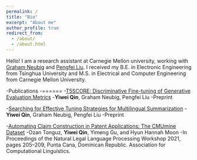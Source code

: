 ```yaml
---
permalink: /
title: "Bio"
excerpt: "About me"
author_profile: true
redirect_from:
  - /about/
  - /about.html
---
```


Hello! I am a research assistant at Carnegie Mellon university, working with [Graham Neubig](https://scholar.google.com/citations?user=wlosgkoAAAAJ&hl=en&oi=ao) and [Pengfei Liu](https://scholar.google.com/citations?user=oIz_CYEAAAAJ&hl=en&oi=ao). I received my B.E. in Electronic Engineering from Tsinghua University and M.S. in Electrical and Computer Engineering from Carnegie Mellon University.

-Publications
-====== -[T5SCORE: Discriminative Fine-tuning of Generative Evaluation Metrics](https://drive.google.com/drive/folders/12yaTeM8V7s9NAj2glSNGEsJnw1LRNmd-?usp=share_link) -**Yiwei Qin**, Graham Neubig, Pengfei Liu
-Preprint

-[Searching for Effective Tuning Strategies for Multilingual Summarization](https://drive.google.com/drive/folders/12yaTeM8V7s9NAj2glSNGEsJnw1LRNmd-?usp=share_link) -**Yiwei Qin**, Graham Neubig, Pengfei Liu
-Preprint

-[Automating Claim Construction in Patent Applications: The CMUmine Dataset](https://aclanthology.org/2021.nllp-1.21.pdf)
-Ozan Tonguz, **Yiwei Qin**, Yimeng Gu, and Hyun Hannah Moon
-In Proceedings of the Natural Legal Language Processing Workshop 2021, pages 205–209, Punta Cana, Dominican Republic. Association for Computational Linguistics.
